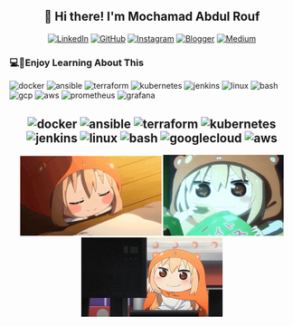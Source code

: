 <h2 align="center">👋 Hi there! I'm Mochamad Abdul Rouf</h2>



<div align="center">

[![LinkedIn](https://custom-icon-badges.demolab.com/badge/LinkedIn-0A66C2?logo=linkedin-white&logoColor=fff)](https://www.linkedin.com/in/mochabdulrouf/)
[![GitHub](https://custom-icon-badges.demolab.com/badge/MochamadAbdulRouf-181717?logo=github&logoColor=fff)](https://github.com/MochamadAbdulRouf/)
[![Instagram](https://custom-icon-badges.demolab.com/badge/mochabdlrouf-E4405F?logo=instagram&logoColor=fff)](https://www.instagram.com/mochabdlrouf/)
[![Blogger](https://custom-icon-badges.demolab.com/badge/mochabdulrouf-FF5722?logo=blogger&logoColor=fff)](https://mochabdulrouf.blogspot.com/)
[![Medium](https://custom-icon-badges.demolab.com/badge/Medium-000000?logo=medium&logoColor=fff)](https://medium.com/@rouf08412)


</div>


### 💻🧐Enjoy Learning About This 
<p align="left">
<img src="https://img.shields.io/badge/docker-%232496ED.svg?style=for-the-badge&logo=docker&logoColor=white" alt="docker"/>
<img src="https://img.shields.io/badge/ansible-%231A1918.svg?style=for-the-badge&logo=ansible&logoColor=white" alt="ansible"/>
<img src="https://img.shields.io/badge/terraform-%237B42BC.svg?style=for-the-badge&logo=terraform&logoColor=white" alt="terraform"/>
<img src="https://img.shields.io/badge/kubernetes-%23326CE5.svg?style=for-the-badge&logo=kubernetes&logoColor=white" alt="kubernetes"/>
<img src="https://img.shields.io/badge/jenkins-%23D24939.svg?style=for-the-badge&logo=jenkins&logoColor=white" alt="jenkins"/>
<img src="https://img.shields.io/badge/linux-%23FCC624.svg?style=for-the-badge&logo=linux&logoColor=black" alt="linux"/>
<img src="https://img.shields.io/badge/bash-%234EAA25.svg?style=for-the-badge&logo=gnubash&logoColor=white" alt="bash"/>
<img src="https://img.shields.io/badge/Google%20Cloud-%234285F4.svg?style=for-the-badge&logo=googlecloud&logoColor=white" alt="gcp"/>
<img src="https://img.shields.io/badge/AWS-%23232F3E.svg?style=for-the-badge&logo=amazon-aws&logoColor=white" alt="aws"/>
<img src="https://img.shields.io/badge/prometheus-%23E6522C.svg?style=for-the-badge&logo=prometheus&logoColor=white" alt="prometheus"/>
<img src="https://img.shields.io/badge/grafana-%23F46800.svg?style=for-the-badge&logo=grafana&logoColor=white" alt="grafana"/>
</p>

<h2 align="center"> 
  <img src="https://cdn.jsdelivr.net/gh/devicons/devicon/icons/docker/docker-original-wordmark.svg" alt="docker" width="40" height="40"/> 
  <img src="https://cdn.jsdelivr.net/gh/devicons/devicon/icons/ansible/ansible-original-wordmark.svg" alt="ansible" width="40" height="40"/> 
  <img src="https://cdn.jsdelivr.net/gh/devicons/devicon/icons/terraform/terraform-original-wordmark.svg" alt="terraform" width="40" height="40"/> 
  <img src="https://cdn.jsdelivr.net/gh/devicons/devicon/icons/kubernetes/kubernetes-plain-wordmark.svg" alt="kubernetes" width="40" height="40"/> 
  <img src="https://cdn.jsdelivr.net/gh/devicons/devicon/icons/jenkins/jenkins-original.svg" alt="jenkins" width="40" height="40"/> 
  <img src="https://cdn.jsdelivr.net/gh/devicons/devicon/icons/linux/linux-original.svg" alt="linux" width="40" height="40"/> 
  <img src="https://cdn.jsdelivr.net/gh/devicons/devicon/icons/bash/bash-original.svg" alt="bash" width="40" height="40"/> 
  <img src="https://cdn.jsdelivr.net/gh/devicons/devicon/icons/googlecloud/googlecloud-original-wordmark.svg" alt="googlecloud" width="40" height="40"/> 
  <img src="https://cdn.jsdelivr.net/gh/devicons/devicon/icons/amazonwebservices/amazonwebservices-original-wordmark.svg" alt="aws" width="40" height="40"/>
</h2>


<p align="center">
  <img src="./image/anime-gif-1.gif" alt="Umaru 2" width="250" />
  <img src="./image/anime-gif-2-s.gif" alt="Umaru 1" width="213" />
  <img src="./image/anime-gif-3.gif" alt="Umaru 3" width="250" />
</p>
